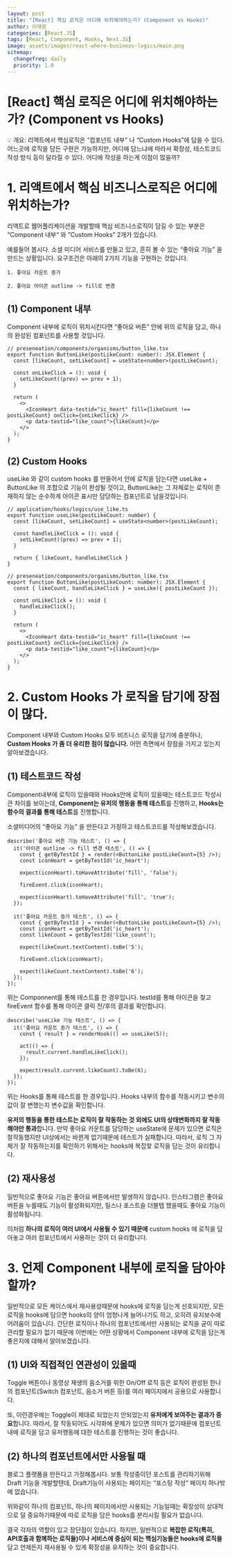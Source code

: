 ```yaml
---
layout: post
title: "[React] 핵심 로직은 어디에 위치해야하는가? (Component vs Hooks)"
author: 이재왕
categories: [React.JS]
tags: [React, Component, Hooks, Next.JS]
image: assets/images/react-where-business-logics/main.png
sitemap:
  changefreq: daily
  priority: 1.0
---
```

# [React] 핵심 로직은 어디에 위치해야하는가? (Component vs Hooks)

<aside>
💡 개요: 리액트에서 핵심로직은 “컴포넌트 내부” 나 “Custom Hooks”에 담을 수 있다. 어느곳에 로직을 담든 구현은 가능하지만, 어디에 담느냐에 따라서 확장성, 테스트코드 작성 방식 등이 달라질 수 있다. 어디에 작성을 하는게 이점이 많을까?

</aside>

# 1. 리액트에서 핵심 비즈니스로직은 어디에 위치하는가?

리액트로 웹어플리케이션을 개발할때 핵심 비즈니스로직이 담길 수 있는 부분은 “Component 내부“ 와 ”Custom Hooks” 2개가 있습니다.

예를들어 봅시다. 소셜 미디어 서비스를 만들고 있고, 흔히 볼 수 있는 “좋아요 기능” 을 만드는 상황입니다. 요구조건은 아래의 2가지 기능을 구현하는 것입니다.

```
1. 좋아요 카운트 증가

2. 좋아요 아이콘 outline -> fill로 변경
```

## (1) Component 내부

Component 내부에 로직이 위치시킨다면 “좋아요 버튼” 안에 위의 로직을 담고, 하나의 완성된 컴포넌트를 사용할 것입니다.

```tsx
// preseneation/components/organisms/button_like.tsx
export function ButtonLike(postLikeCount: number): JSX.Element {
  const [likeCount, setLikeCount] = useState<number>(postLikeCount);
  
  const onLikeClick = (): void {
    setLikeCount((prev) => prev + 1);
  }

  return (
    <>
      <IconHeart data-testid="ic_heart" fill={likeCount !== postLikeCount} onClick={onLikeClick} />
      <p data-testid="like_count">{likeCount}</p>
    </>
  );
}
```

## (2) Custom Hooks

useLike 와 같이 custom hooks 를 만들어서 안에 로직을 담는다면 useLike + ButtonLike 의 조합으로 기능이 완성될 것이고, ButtonLike는 그 자체로는 로직이 존재하지 않는 순수하게 아이콘 표시만 담당하는 컴포넌트로 남을것입니다.

```tsx
// application/hooks/logics/use_like.ts
export function useLike(postLikeCount: number) {
  const [likeCount, setLikeCount] = useState<number>(postLikeCount);
  
  const handleLikeClick = (): void {
    setLikeCount((prev) => prev + 1);
  }

  return { likeCount, handleLikeClick }
}

// preseneation/components/organisms/button_like.tsx
export function ButtonLike(postLikeCount: number): JSX.Element {
  const { likeCount, handleLikeClick } = useLike({ postLikeCount });
  
  const onLikeClick = (): void {
    handleLikeClick();
  }

  return (
    <>
      <IconHeart data-testid="ic_heart" fill={likeCount !== postLikeCount} onClick={onLikeClick} />
      <p data-testid="like_count">{likeCount}</p>
    </>
  );
}
```

# 2. Custom Hooks 가 로직을 담기에 장점이 많다.

Component 내부와 Custom Hooks 모두 비즈니스 로직을 담기에 충분하나, **Custom Hooks 가 좀 더 유리한 점이 많습니다.** 어떤 측면에서 장점을 가지고 있는지 알아보겠습니다.

## (1) 테스트코드 작성

Component내부에 로직이 있을때와 Hooks안에 로직이 있을때는 테스트코드 작성시 큰 차이를 보이는데, **Component는 유저의 행동을 통해 테스트**를 진행하고, **Hooks는 함수의 결과를 통해 테스트**를 진행합니다. 

소셜미디어의 “좋아요 기능” 을 만든다고 가정하고 테스트코드를 작성해보겠습니다.

```tsx
describe('좋아요 버튼 기능 테스트', () => {
  it('아이콘 outline -> fill 변경 테스트', () => {
    const { getByTestId } = render(<ButtonLike postLikeCount={5} />);
    const iconHeart = getByTestId('ic_heart');

    expect(iconHeart).toHaveAttribute('fill', 'false');

    fireEvent.click(iconHeart);

    expect(iconHeart).toHaveAttribute('fill', 'true');
  });

  it('좋아요 카운트 증가 테스트', () => {
    const { getByTestId } = render(<ButtonLike postLikeCount={5} />);
    const iconHeart = getByTestId('ic_heart');
    const likeCount = getByTestId('like_count');

    expect(likeCount.textContent).toBe('5');

    fireEvent.click(iconHeart);

    expect(likeCount.textContent).toBe('6');
  });
});
```

위는 Componnent를 통해 테스트를 한 경우입니다. testId를 통해 아이콘을 찾고 fireEvent 함수를 통해 아이콘 클릭 전/후의 결과를 확인합니다.

```tsx
describe('useLike 기능 테스트', () => {
  it('좋아요 카운트 증가 테스트', () => {
    const { result } = renderHook(() => useLike(5));
    
    act(() => {
      result.current.handleLikeClick();
    });

    expect(result.current.likeCount).toBe(6);
  });
});
```

위는 Hooks를 통해 테스트를 한 경우입니다. Hooks 내부의 함수를 작동시키고 변수의 값이 잘 변했는지 변수값을 확인합니다.

**유저의 행동을 통한 테스트는 로직이 잘 작동하는 것 외에도 UI의 상태변화까지 잘 작동해야만 통과**합니다. 만약 좋아요 카운트를 담당하는 useState에 문제가 있으면 로직은 잘작동했지만 UI상에서는 바뀐게 없기때문에 테스트가 실패합니다. 따라서, 로직 그 자체가 잘 작동하는지를 확인하기 위해서는 hooks에 복잡핮 로직을 담는 것이 유리합니다.

## (2) 재사용성

일반적으로 좋아요 기능은 좋아요 버튼에서만 발생하지 않습니다. 인스타그램은 좋아요 버튼을 누를때도 기능이 활성화되지만, 릴스나 포스트슬 더블탭 했을때도 좋아요 기능이 활성화됩니다.

이처럼 **하나의 로직이 여러 UI에서 사용될 수 있기 때문에** custom hooks 에 로직을 담아놓고 여러 컴포넌트에서 사용하는 것이 더 유리합니다.

# 3. 언제 Component 내부에 로직을 담아야 할까?

일반적으로 모든 케이스에서 재사용성때문에 hooks에 로직을 담는게 선호되지만, 모든 로직을 hooks에 담으면 hooks의 양이 엄청나게 늘어나기도 하고, 오히려 유지보수에 어려움이 있습니다. 간단한 로직이나 하나의 컴포넌트에서만 사용되는 로직을 굳이 따로 관리할 필요가 없기 때문에 이번에는 어떤 상황에서 Component 내부에 로직을 담는게 좋은지에 대해서 알아보겠습니다.

## (1) UI와 직접적인 연관성이 있을때

Toggle 버튼이나 동영상 재생의 음소거를 위한 On/Off 로직 등은 로직이 완성된 한나의 컴포넌트(Switch 컴포넌트, 음소거 버튼 등)를 여러 페이지에서 공용으로 사용합니다.

또, 이런경우에는 Toggle이 제대로 되었는지 안되었는지 **유저에게 보여주는 결과가 중요**합니다. 따라서, 잘 작동되어도 시각화에 문제가 있으면 의미가 없기때문에 컴포넌트 내에 로직을 담고 유저행동에 대한 테스트를 진행하는 것이 좋습니다.

## (2) 하나의 컴포넌트에서만 사용될 때

블로그 플랫폼을 만든다고 가정해봅시다. 보통 작성중이던 포스트를 관리하기위해 Draft 기능을 개발할텐데, Draft기능이 사용되는 페이지는 “포스팅 작성” 페이지 하나밖에 없습니다.

위와같이 하나의 컴포넌트, 하나의 페이지에서만 사용되는 기능일때는 확장성이 상대적으로 덜 중요하기때문에 따로 로직을 담은 hooks를 분리시킬 필요가 없습니다.

결국 각자의 역할이 있고 장단점이 있습니다. 하지만, 일반적으로 **복잡한 로직(특히, API호출과 함께하는 로직들)이나 서비스에 중심이 되는 핵심기능들은 hooks에 로직을** 담고 언제든지 재사용될 수 있게 확장성을 유지하는 것이 중요합니다.